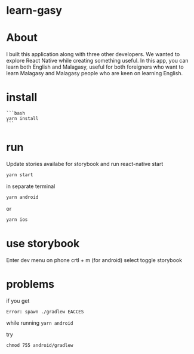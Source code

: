 # learn-gasy

# About

I built this application along with three other developers. We wanted to explore React Native while creating something useful. In this app, you can learn both English and Malagasy, useful for both foreigners who want to learn Malagasy and Malagasy people who are keen on learning English.

# install

    ```bash
    yarn install
    ```



# run

Update stories availabe for storybook and run react-native start

```bash
yarn start
```

in separate terminal

```bash
yarn android
```

or 

```bash
yarn ios
```

# use storybook

Enter dev menu on phone crtl + m (for android) select toggle storybook


# problems

if you get 

```bash
Error: spawn ./gradlew EACCES
 ```

while running `yarn android`

try

```
chmod 755 android/gradlew 
```
